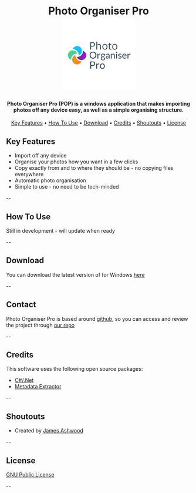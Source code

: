 <h1 align="center">
  <br>
  Photo Organiser Pro
  <br>
  <a href="https://github.com/James-Ashwood/Photo-Organiser-Pro"><img src="https://github.com/James-Ashwood/Photo-Organiser-Pro/blob/main/afa1b529252249918a2e9e851b230d59.png" alt="Photo Organiser Pro" width="200"></a>
  <br>
</h1>

<h4 align="center">Photo Organiser Pro (POP) is a windows application that makes importing photos off any device easy, as well as a simple organising structure.</h4>

<p align="center">
  <a href="#key-features">Key Features</a> •
  <a href="#how-to-use">How To Use</a> •
  <a href="#download">Download</a> •
  <a href="#credits">Credits</a> •
  <a href="#shoutouts">Shoutouts</a> •
  <a href="#license">License</a>
</p>

## Key Features

* Import off any device
* Organise your photos how you want in a few clicks
* Copy exactly from and to where they should be - no copying files everywhere
* Automatic photo organisation
* Simple to use - no need to be tech-minded

--

## How To Use

Still in development - will update when ready

--

## Download

You can download the latest version of for Windows [here](https://github.com/James-Ashwood/Photo-Organiser-Pro/releases)

--

## Contact

Photo Organiser Pro is based around [github](https://github.com/), so you can access and review the project through [our repo](https://github.com/James-Ashwood/Photo-Organiser-Pro)

--

## Credits

This software uses the following open source packages:

- [C#/.Net](https://dotnet.microsoft.com/languages/csharp)
- [Metadata Extractor](https://github.com/drewnoakes/metadata-extractor-dotnet)

--

## Shoutouts

* Created by [James Ashwood]()

--

## License

[GNU Public License](https://github.com/James-Ashwood/Photo-Organiser-Pro/blob/main/LICENSE)

--
